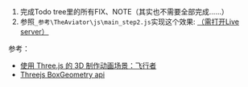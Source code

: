 1. 完成Todo tree里的所有FIX、NOTE（其实也不需要全部完成……）
2. 参照`_参考\TheAviator\js\main_step2.js`实现这个效果: [（需打开Live server）](http://127.0.0.1:5500/_%E5%8F%82%E8%80%83/TheAviator/part2.html)

参考：
- [使用 Three.js 的 3D 制作动画场景：飞行者](https://zhuanlan.zhihu.com/p/21341483)
- [Threejs BoxGeometry api](https://threejs.org/docs/#api/en/geometries/BoxGeometry)
